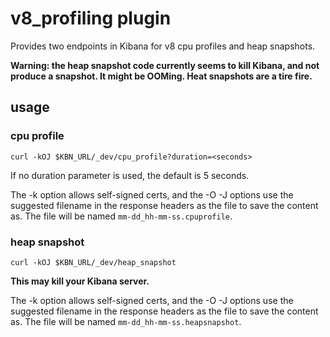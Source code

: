 # v8_profiling plugin

Provides two endpoints in Kibana for v8 cpu profiles and heap snapshots.

**Warning: the heap snapshot code currently seems to kill Kibana, and not
produce a snapshot.  It might be OOMing.  Heat snapshots are a tire fire.**

## usage

### cpu profile

    curl -kOJ $KBN_URL/_dev/cpu_profile?duration=<seconds>

If no duration parameter is used, the default is 5 seconds.

The -k option allows self-signed certs, and the -O -J options use the 
suggested filename in the response headers as the file to save the content
as.  The file will be named `mm-dd_hh-mm-ss.cpuprofile`.

### heap snapshot

    curl -kOJ $KBN_URL/_dev/heap_snapshot

**This may kill your Kibana server.**

The -k option allows self-signed certs, and the -O -J options use the 
suggested filename in the response headers as the file to save the content
as.  The file will be named `mm-dd_hh-mm-ss.heapsnapshot`.
